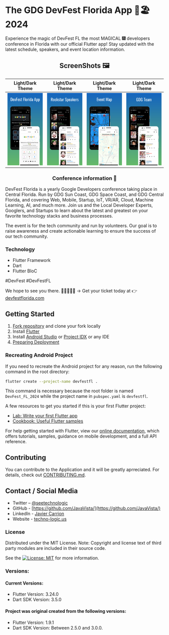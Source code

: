 # The GDG DevFest Florida App 🌴🏖️ 2024

Experience the magic of DevFest FL the most MAGICAL 🎆 developers conference in Florida with our official Flutter app! Stay updated with the latest schedule, speakers, and event location information.

## <p align="center">ScreenShots 🖼️</p>

<center>

|              Light/Dark Theme               |               Light/Dark Theme             |             Light/Dark Theme               |               Light/Dark Theme             |
|   :--------------------------------:  |   :---------------------------------: |   :--------------------------------:  |   :---------------------------------: |
|   ![](./assets/images/screenshot_1v2.png)  | ![](./assets/images/screenshot_2v2.png) |   ![](./assets/images/screenshot_3v2.png)  |   ![](./assets/images/screenshot_4v2.png) |

</center>

### <p align="center">Conference information 🍊</p>

DevFest Florida is a yearly Google Developers conference taking place in Central Florida. Run by GDG Sun Coast, GDG Space Coast, and GDG Central Florida, and covering Web, Mobile, Startup, IoT, VR/AR, Cloud, Machine Learning, AI, and much more. Join us and the Local Developer Experts, Googlers, and Startups to learn about the latest and greatest on your favorite technology stacks and business processes.

The event is for the tech community and run by volunteers. Our goal is to raise awareness and create actionable learning to ensure the success of our tech community.

### Technology

- Flutter Framework
- Dart
- Flutter BloC

#DevFest #DevFestFL

We hope to see you there.  🙋‍♀️🙋🏿‍♂️ → Get your ticket today at 👉 [devfestflorida.com](https://devfestflorida.com/)

## Getting Started

1. [Fork repository](https://github.com/iampawan/GDG-DevFest-App/fork) and clone your fork locally
2. Install [Flutter](https://flutter.dev/docs/get-started/install)
3. Install [Android Studio](https://flutter.dev/docs/development/tools/android-studio) or [Project IDX](https://idx.google.com/) or any IDE
4. [Preparing Deployment](https://docs.flutter.dev/deployment)

### Recreating Android Project

If you need to recreate the Android project for any reason, run the following command in the root directory:

```bash
flutter create --project-name devfestfl .
```

This command is necessary because the root folder is named `DevFest_FL_2024` while the project name in `pubspec.yaml` is `devfestfl`.


A few resources to get you started if this is your first Flutter project:

- [Lab: Write your first Flutter app](https://flutter.dev/docs/get-started/codelab)
- [Cookbook: Useful Flutter samples](https://flutter.dev/docs/cookbook)

For help getting started with Flutter, view our
[online documentation](https://flutter.dev/docs), which offers tutorials,
samples, guidance on mobile development, and a full API reference.

## Contributing

You can contribute to the Application and it will be greatly aprreciated. For details, check out [CONTRIBUTING.md](CONTRIBUTING.md).

## Contact / Social Media

- Twitter – [@seetechnologic](https://twitter.com/seetechnologic)
- GitHub - [https://github.com/JavaVista/](https://github.com/JavaVista/)
- LinkedIn - [Javier Carrion](https://www.linkedin.com/in/technologic)
- Website - [techno-logic.us](https://www.techno-logic.us)

### License

Distributed under the MIT License. Note: Copyright and license text of third party modules are included in their source code.

See the [![License: MIT](https://img.shields.io/badge/License-MIT-yellow.svg)](LICENSE.md)
for more information.

### Versions:

#### Current Versions:

* Flutter Version: 3.24.0
* Dart SDK Version: 3.5.0

#### Project was original created from the following versions:

* Flutter Version: 1.9.1 
* Dart SDK Version: Between 2.5.0 and 3.0.0.